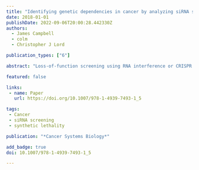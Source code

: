 ```yaml
---
title: "Identifying genetic dependencies in cancer by analyzing siRNA screens in tumor cell line panels"
date: 2018-01-01
publishDate: 2022-09-06T20:00:28.442330Z
authors: 
  - James Campbell
  - colm
  - Christopher J Lord

publication_types: ["6"]

abstract: "Loss-of-function screening using RNA interference or CRISPR approaches can be used to identify genes that specific tumor cell lines depend upon for survival. By integrating the results from screens in multiple cell lines with molecular profiling data, it is possible to associate the dependence upon specific genes with particular molecular features (e.g., the mutation of a cancer driver gene, or transcriptional or proteomic signature). Here, using a panel of kinome-wide siRNA screens in osteosarcoma cell lines as an example, we describe a computational protocol for analyzing loss-of-function screens to identify genetic dependencies associated with particular molecular features. We describe the steps required to process the siRNA screen data, integrate the results with genotypic information to identify genetic dependencies, and finally the integration of protein-protein interaction data to interpret these dependencies."

featured: false

links:
 - name: Paper
   url: https://doi.org/10.1007/978-1-4939-7493-1_5

tags:
 - Cancer
 - siRNA screening
 - synthetic lethality

publication: "*Cancer Systems Biology*"

add_badge: true
doi: 10.1007/978-1-4939-7493-1_5

---
```


